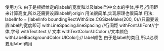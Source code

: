 使用方法
由于是根据给定的label的宽度和以及label当中文本的字体,字号,行间距来计算高度,所以还需要设置label的origin
用法很简单,实现原理也很简单
用法:
labelInfo = [labelInfo boundingRectWithSize:CGSizeMake(200, 0)//只需要设置label的宽度即可 
                            withLineSpacing:lineSpacing //行间距
                                   withFont:UIFont//字体,字号 
                                   withText:text // 文本
                              withTextColor:UIColor //文本颜色
                   withLabelBackgroundColor:UIColor];// label颜色
由于是label的类目,所以必须要用label调用
